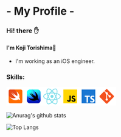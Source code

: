 # - My Profile - 

### Hi! there ✋
#### I'm Koji Torishima📱
- I'm working as an iOS engineer.

### Skills:
![](Assets/swift.png)![](Assets/swiftui.png)![](Assets/react-native.png)![](Assets/javascript.png)![](Assets/typescript.png)![](Assets/git.png)


![Anurag's github stats](https://github-readme-stats.vercel.app/api?username=koji-torishima&count_private=true&show_icons=true&theme=tokyonight&hide_border=true)

![Top Langs](https://github-readme-stats.vercel.app/api/top-langs/?username=koji-torishima&layout=compact&count_private=true&show_icons=true&theme=tokyonight&hide_border=true)



<!--これはみて欲しいレポジトリを追加できる>
<!--[![ReadMe Card](https://github-readme-stats.vercel.app/api/pin/?username=anuraghazra&repo=github-readme-stats)](https://github.com/anuraghazra/github-readme-stats)
-->